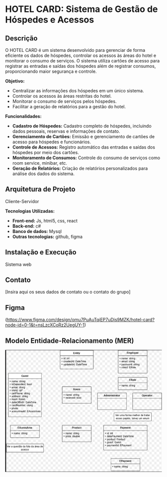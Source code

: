 # HOTEL CARD: Sistema de Gestão de Hóspedes e Acessos

## Descrição

O HOTEL CARD é um sistema desenvolvido para gerenciar de forma eficiente os dados de hóspedes, controlar os acessos às áreas do hotel e monitorar o consumo de serviços. O sistema utiliza cartões de acesso para registrar as entradas e saídas dos hóspedes além de registrar consumos, proporcionando maior segurança e controle.

**Objetivo:**

* Centralizar as informações dos hóspedes em um único sistema.
* Controlar os acessos às áreas restritas do hotel.
* Monitorar o consumo de serviços pelos hóspedes.
* Facilitar a geração de relatórios para a gestão do hotel.

**Funcionalidades:**

* **Cadastro de Hóspedes:** Cadastro completo de hóspedes, incluindo dados pessoais, reservas e informações de contato.
* **Gerenciamento de Cartões:** Emissão e gerenciamento de cartões de acesso para hóspedes e funcionários.
* **Controle de Acessos:** Registro automático das entradas e saídas dos hóspedes por meio dos cartões.
* **Monitoramento de Consumos:** Controle do consumo de serviços como room service, minibar, etc.
* **Geração de Relatórios:** Criação de relatórios personalizados para análise dos dados do sistema.

## Arquitetura de Projeto

Cliente-Servidor

**Tecnologias Utilizadas:**

* **Front-end:** Js, html5, css, react
* **Back-end:** c#
* **Banco de dados:** Mysql
* **Outras tecnologias:** github, figma

## Instalação e Execução

Sistema web



## Contato

[Insira aqui os seus dados de contato ou o contato do grupo]

## Figma

(https://www.figma.com/design/omu7PuAuTqiEP7uDis9MZK/hotel-card?node-id=0-1&t=nsLzcXCoRz2UegUY-1)

## Modelo Entidade-Relacionamento (MER)
![mer](image.png)
